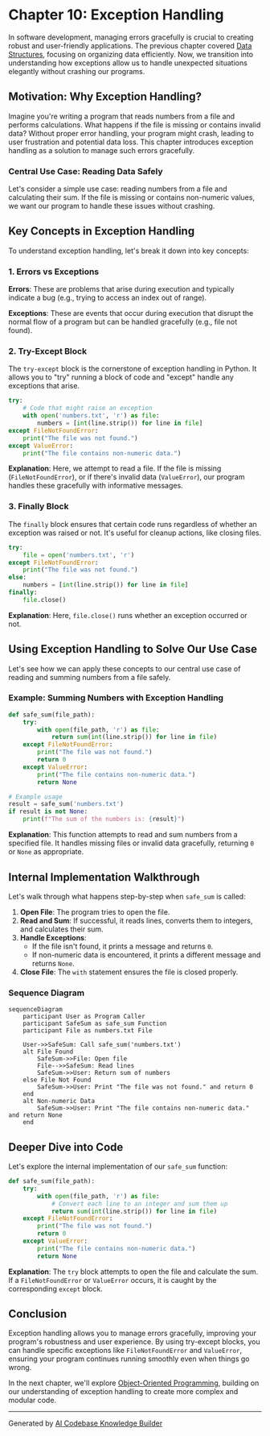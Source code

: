 # Chapter 10: Exception Handling

In software development, managing errors gracefully is crucial to creating robust and user-friendly applications. The previous chapter covered [Data Structures](data_structures.md), focusing on organizing data efficiently. Now, we transition into understanding how exceptions allow us to handle unexpected situations elegantly without crashing our programs.

## Motivation: Why Exception Handling?

Imagine you're writing a program that reads numbers from a file and performs calculations. What happens if the file is missing or contains invalid data? Without proper error handling, your program might crash, leading to user frustration and potential data loss. This chapter introduces exception handling as a solution to manage such errors gracefully.

### Central Use Case: Reading Data Safely

Let's consider a simple use case: reading numbers from a file and calculating their sum. If the file is missing or contains non-numeric values, we want our program to handle these issues without crashing.

## Key Concepts in Exception Handling

To understand exception handling, let's break it down into key concepts:

### 1. Errors vs Exceptions

**Errors**: These are problems that arise during execution and typically indicate a bug (e.g., trying to access an index out of range).

**Exceptions**: These are events that occur during execution that disrupt the normal flow of a program but can be handled gracefully (e.g., file not found).

### 2. Try-Except Block

The `try-except` block is the cornerstone of exception handling in Python. It allows you to "try" running a block of code and "except" handle any exceptions that arise.

```python
try:
    # Code that might raise an exception
    with open('numbers.txt', 'r') as file:
        numbers = [int(line.strip()) for line in file]
except FileNotFoundError:
    print("The file was not found.")
except ValueError:
    print("The file contains non-numeric data.")
```

**Explanation**: Here, we attempt to read a file. If the file is missing (`FileNotFoundError`), or if there's invalid data (`ValueError`), our program handles these gracefully with informative messages.

### 3. Finally Block

The `finally` block ensures that certain code runs regardless of whether an exception was raised or not. It's useful for cleanup actions, like closing files.

```python
try:
    file = open('numbers.txt', 'r')
except FileNotFoundError:
    print("The file was not found.")
else:
    numbers = [int(line.strip()) for line in file]
finally:
    file.close()
```

**Explanation**: Here, `file.close()` runs whether an exception occurred or not.

## Using Exception Handling to Solve Our Use Case

Let's see how we can apply these concepts to our central use case of reading and summing numbers from a file safely.

### Example: Summing Numbers with Exception Handling

```python
def safe_sum(file_path):
    try:
        with open(file_path, 'r') as file:
            return sum(int(line.strip()) for line in file)
    except FileNotFoundError:
        print("The file was not found.")
        return 0
    except ValueError:
        print("The file contains non-numeric data.")
        return None

# Example usage
result = safe_sum('numbers.txt')
if result is not None:
    print(f"The sum of the numbers is: {result}")
```

**Explanation**: This function attempts to read and sum numbers from a specified file. It handles missing files or invalid data gracefully, returning `0` or `None` as appropriate.

## Internal Implementation Walkthrough

Let's walk through what happens step-by-step when `safe_sum` is called:

1. **Open File**: The program tries to open the file.
2. **Read and Sum**: If successful, it reads lines, converts them to integers, and calculates their sum.
3. **Handle Exceptions**:
   - If the file isn't found, it prints a message and returns `0`.
   - If non-numeric data is encountered, it prints a different message and returns `None`.
4. **Close File**: The `with` statement ensures the file is closed properly.

### Sequence Diagram

```mermaid
sequenceDiagram
    participant User as Program Caller
    participant SafeSum as safe_sum Function
    participant File as numbers.txt File

    User->>SafeSum: Call safe_sum('numbers.txt')
    alt File Found
        SafeSum->>File: Open file
        File-->>SafeSum: Read lines
        SafeSum->>User: Return sum of numbers
    else File Not Found
        SafeSum->>User: Print "The file was not found." and return 0
    end
    alt Non-numeric Data
        SafeSum->>User: Print "The file contains non-numeric data." and return None
    end
```

## Deeper Dive into Code

Let's explore the internal implementation of our `safe_sum` function:

```python
def safe_sum(file_path):
    try:
        with open(file_path, 'r') as file:
            # Convert each line to an integer and sum them up
            return sum(int(line.strip()) for line in file)
    except FileNotFoundError:
        print("The file was not found.")
        return 0
    except ValueError:
        print("The file contains non-numeric data.")
        return None
```

**Explanation**: The `try` block attempts to open the file and calculate the sum. If a `FileNotFoundError` or `ValueError` occurs, it is caught by the corresponding `except` block.

## Conclusion

Exception handling allows you to manage errors gracefully, improving your program's robustness and user experience. By using try-except blocks, you can handle specific exceptions like `FileNotFoundError` and `ValueError`, ensuring your program continues running smoothly even when things go wrong.

In the next chapter, we'll explore [Object-Oriented Programming](object_oriented_programming.md), building on our understanding of exception handling to create more complex and modular code.

---

Generated by [AI Codebase Knowledge Builder](https://github.com/The-Pocket/Tutorial-Codebase-Knowledge)